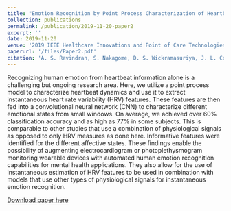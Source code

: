```yaml
---
title: "Emotion Recognition by Point Process Characterization of Heartbeat Dynamics"
collection: publications
permalink: /publication/2019-11-20-paper2
excerpt: ''
date: 2019-11-20
venue: '2019 IEEE Healthcare Innovations and Point of Care Technologies, (HI-POCT)'
paperurl: '/files/Paper2.pdf'
citation: 'A. S. Ravindran, S. Nakagome, D. S. Wickramasuriya, J. L. Contreras-Vidal and R. T. Faghih, "Emotion Recognition by Point Process Characterization of Heartbeat Dynamics," 2019 IEEE Healthcare Innovations and Point of Care Technologies, (HI-POCT), Bethesda, MD, USA, 2019, pp. 13-16, doi: 10.1109/HI-POCT45284.2019.8962886.'
---
```

Recognizing human emotion from heartbeat information alone is a challenging but ongoing research area. Here, we utilize a point process model to characterize heartbeat dynamics
and use it to extract instantaneous heart rate variability (HRV) features. These features are then fed into a convolutional neural network (CNN) to characterize different emotional states from small windows. On average, we achieved over 60% classification accuracy and as high as 77% in some subjects. This is comparable to other studies that use a combination of physiological signals as opposed to only HRV measures as done here. Informative features were identified for the different affective states. These findings enable the possibility of augmenting electrocardiogram or photoplethysmogram monitoring wearable devices with automated human emotion recognition capabilities for mental health applications. They also allow for the use of instantaneous estimation of HRV features to be used in combination with models that use other types of physiological signals for instantaneous emotion recognition.

[Download paper here](/files/Paper2.pdf)
